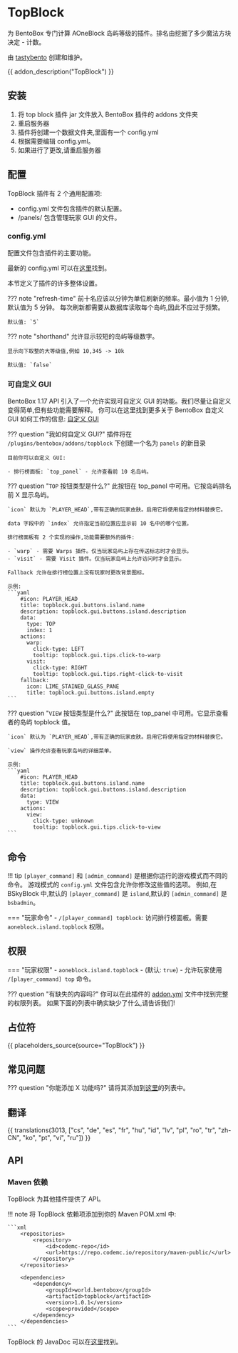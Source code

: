 # TopBlock

为 BentoBox 专门计算 AOneBlock 岛屿等级的插件。排名由挖掘了多少魔法方块决定 - 计数。

由 [tastybento](https://github.com/tastybento) 创建和维护。

{{ addon_description("TopBlock") }}

## 安装

1. 将 top block 插件 jar 文件放入 BentoBox 插件的 addons 文件夹
2. 重启服务器
3. 插件将创建一个数据文件夹,里面有一个 config.yml
4. 根据需要编辑 config.yml。
5. 如果进行了更改,请重启服务器

## 配置

TopBlock 插件有 2 个通用配置项:

- config.yml 文件包含插件的默认配置。
- /panels/ 包含管理玩家 GUI 的文件。

### config.yml

配置文件包含插件的主要功能。

最新的 config.yml 可以在[这里](https://github.com/BentoBoxWorld/TopBlock/blob/develop/src/main/resources/config.yml)找到。

本节定义了插件的许多整体设置。

??? note "refresh-time"
    前十名应该以分钟为单位刷新的频率。最小值为 1 分钟,默认值为 5 分钟。
    每次刷新都需要从数据库读取每个岛屿,因此不应过于频繁。

    默认值: `5`

??? note "shorthand"
    允许显示较短的岛屿等级数字。

    显示向下取整的大等级值,例如 10,345 -> 10k

    默认值: `false`

### 可自定义 GUI

BentoBox 1.17 API 引入了一个允许实现可自定义 GUI 的功能。我们尽量让自定义变得简单,但有些功能需要解释。
你可以在这里找到更多关于 BentoBox 自定义 GUI 如何工作的信息: [自定义 GUI](/en/latest/Tutorials/generic/Customizable-GUI/)

??? question "我如何自定义 GUI?"
     插件将在 `/plugins/bentobox/addons/topblock` 下创建一个名为 `panels` 的新目录

    目前你可以自定义 GUI:

    - 排行榜面板: `top_panel` - 允许查看前 10 名岛屿。

??? question "`TOP` 按钮类型是什么?"
    此按钮在 top_panel 中可用。它按岛屿排名前 X 显示岛屿。
    
    `icon` 默认为 `PLAYER_HEAD`,带有正确的玩家皮肤。启用它将使用指定的材料替换它。

    data 字段中的 `index` 允许指定当前位置应显示前 10 名中的哪个位置。

    排行榜面板有 2 个实现的操作,功能需要额外的插件:
    
    - `warp` - 需要 Warps 插件。仅当玩家岛屿上存在传送标志时才会显示。
    - `visit` - 需要 Visit 插件。仅当玩家岛屿上允许访问时才会显示。

    Fallback 允许在排行榜位置上没有玩家时更改背景图标。

    示例:
    ```yaml
        #icon: PLAYER_HEAD
        title: topblock.gui.buttons.island.name
        description: topblock.gui.buttons.island.description
        data:
          type: TOP
          index: 1
        actions:
          warp:
            click-type: LEFT
            tooltip: topblock.gui.tips.click-to-warp
          visit:
            click-type: RIGHT
            tooltip: topblock.gui.tips.right-click-to-visit
        fallback:
          icon: LIME_STAINED_GLASS_PANE
          title: topblock.gui.buttons.island.empty
    ```

??? question "`VIEW` 按钮类型是什么?"
    此按钮在 top_panel 中可用。它显示查看者的岛屿 topblock 值。

    `icon` 默认为 `PLAYER_HEAD`,带有正确的玩家皮肤。启用它将使用指定的材料替换它。
    
    `view` 操作允许查看玩家岛屿的详细菜单。

    示例:
    ```yaml
        #icon: PLAYER_HEAD
        title: topblock.gui.buttons.island.name
        description: topblock.gui.buttons.island.description
        data:
          type: VIEW
        actions:
          view:
            click-type: unknown
            tooltip: topblock.gui.tips.click-to-view
    ```

## 命令

!!! tip
    `[player_command]` 和 `[admin_command]` 是根据你运行的游戏模式而不同的命令。
    游戏模式的 `config.yml` 文件包含允许你修改这些值的选项。
    例如,在 BSkyBlock 中,默认的 `[player_command]` 是 `island`,默认的 `[admin_command]` 是 `bsbadmin`。

=== "玩家命令"
    - `/[player_command] topblock`: 访问排行榜面板。需要 `aoneblock.island.topblock` 权限。

## 权限

=== "玩家权限"
    - `aoneblock.island.topblock` - (默认: `true`) - 允许玩家使用 `/[player_command] top` 命令。

??? question "有缺失的内容吗?"
    你可以在此插件的 [addon.yml](https://github.com/BentoBoxWorld/TopBlock/blob/develop/src/main/resources/addon.yml) 文件中找到完整的权限列表。
    如果下面的列表中确实缺少了什么,请告诉我们!

## 占位符

{{ placeholders_source(source="TopBlock") }}

## 常见问题

??? question "你能添加 X 功能吗?"
    请将其添加到[这里](https://github.com/BentoBoxWorld/TopBlock/issues)的列表中。

## 翻译

{{ translations(3013, ["cs", "de", "es", "fr", "hu", "id", "lv", "pl", "ro", "tr", "zh-CN", "ko", "pt", "vi", "ru"]) }}

## API

### Maven 依赖
TopBlock 为其他插件提供了 API。

!!! note
    将 TopBlock 依赖项添加到你的 Maven POM.xml 中:

    ```xml
        <repositories>
            <repository>
                <id>codemc-repo</id>
                <url>https://repo.codemc.io/repository/maven-public/</url>
            </repository>
        </repositories>
        
        <dependencies>
            <dependency>
                <groupId>world.bentobox</groupId>
                <artifactId>topblock</artifactId>
                <version>1.0.1</version>
                <scope>provided</scope>
            </dependency>
        </dependencies>
    ```

TopBlock 的 JavaDoc 可以在[这里](https://ci.codemc.io/job/BentoBoxWorld/job/TopBlock/ws/target/apidocs/index.html)找到。